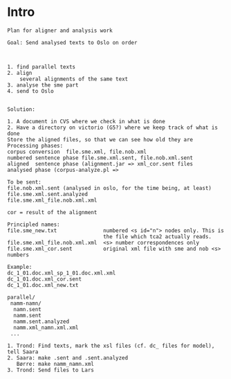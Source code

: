 Intro
=====


    Plan for aligner and analysis work

    Goal: Send analysed texts to Oslo on order 



    1. find parallel texts
    2. align
        several alignments of the same text
    3. analyse the sme part
    4. send to Oslo


    Solution:

    1. A document in CVS where we check in what is done
    2. Have a directory on victorio (G5?) where we keep track of what is done
    Store the aligned files, so that we can see how old they are
    Processing phases:
    corpus conversion  file.sme.xml, file.nob.xml
    numbered sentence phase file.sme.xml.sent, file.nob.xml.sent
    aligned  sentence phase (alignment.jar => xml_cor.sent files
    analysed phase (corpus-analyze.pl =>

    To be sent:
    file.nob.xml.sent (analysed in oslo, for the time being, at least)
    file.sme.xml.sent.analyzed
    file.sme.xml_file.nob.xml.xml  

    cor = result of the alignment

    Principled names:
    file.sme_new.txt               numbered <s id="n"> nodes only. This is
                                   the file which tca2 actually reads.
    file.sme.xml_file.nob.xml.xml  <s> number correspondences only
    file.sme.xml_cor.sent          original xml file with sme and nob <s> numbers

    Example:
    dc_1_01.doc.xml_sp_1_01.doc.xml.xml
    dc_1_01.doc.xml_cor.sent
    dc_1_01.doc.xml_new.txt  

    parallel/
     namm-namn/
      namn.sent
      namm.sent
      namm.sent.analyzed
      namm.xml_namn.xml.xml
     ... 
     
    1. Trond: Find texts, mark the xsl files (cf. dc_ files for model), tell Saara
    2. Saara: make .sent and .sent.analyzed
       Børre: make namm_namn.xml 
    3. Trond: Send files to Lars
